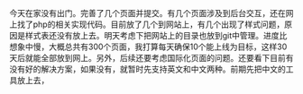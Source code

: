 今天在家没有出门。完善了几个页面并提交。有几个页面涉及到后台交互，还在网上找了php的相关实现代码。目前放了几个到网站上，有几个出现了样式问题，原因是样式表还没有放上去。明天考虑下把网站上的目录也放到git中管理。进度比想象中慢，大概总共有300个页面，我打算每天确保10个能上线为目标，这样30天后就能全部放到网上。另外，后续还要考虑国际化页面的问题。还要看下目前有没有好的解决方案，如果没有，就暂时先支持英文和中文两种。前期先把中文的工具放上去，
